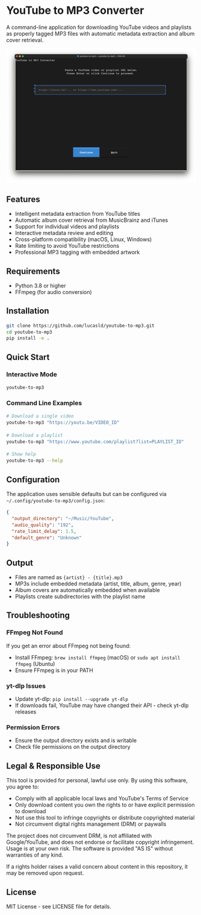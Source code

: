# YouTube to MP3 Converter

A command-line application for downloading YouTube videos and playlists as properly tagged MP3 files with automatic metadata extraction and album cover retrieval.

![UI Screenshot](assets/ui.png)

## Features

- Intelligent metadata extraction from YouTube titles
- Automatic album cover retrieval from MusicBrainz and iTunes
- Support for individual videos and playlists
- Interactive metadata review and editing
- Cross-platform compatibility (macOS, Linux, Windows)
- Rate limiting to avoid YouTube restrictions
- Professional MP3 tagging with embedded artwork

## Requirements

- Python 3.8 or higher
- FFmpeg (for audio conversion)

## Installation

```bash
git clone https://github.com/lucasld/youtube-to-mp3.git
cd youtube-to-mp3
pip install -e .
```

## Quick Start

### Interactive Mode
```bash
youtube-to-mp3
```

### Command Line Examples
```bash
# Download a single video
youtube-to-mp3 "https://youtu.be/VIDEO_ID"

# Download a playlist
youtube-to-mp3 "https://www.youtube.com/playlist?list=PLAYLIST_ID"

# Show help
youtube-to-mp3 --help
```

## Configuration

The application uses sensible defaults but can be configured via `~/.config/youtube-to-mp3/config.json`:

```json
{
  "output_directory": "~/Music/YouTube",
  "audio_quality": "192",
  "rate_limit_delay": 1.5,
  "default_genre": "Unknown"
}
```

## Output

- Files are named as `{artist} - {title}.mp3`
- MP3s include embedded metadata (artist, title, album, genre, year)
- Album covers are automatically embedded when available
- Playlists create subdirectories with the playlist name

## Troubleshooting

### FFmpeg Not Found
If you get an error about FFmpeg not being found:
- Install FFmpeg: `brew install ffmpeg` (macOS) or `sudo apt install ffmpeg` (Ubuntu)
- Ensure FFmpeg is in your PATH

### yt-dlp Issues
- Update yt-dlp: `pip install --upgrade yt-dlp`
- If downloads fail, YouTube may have changed their API - check yt-dlp releases

### Permission Errors
- Ensure the output directory exists and is writable
- Check file permissions on the output directory

## Legal & Responsible Use

This tool is provided for personal, lawful use only. By using this software, you agree to:

- Comply with all applicable local laws and YouTube's Terms of Service
- Only download content you own the rights to or have explicit permission to download
- Not use this tool to infringe copyrights or distribute copyrighted material
- Not circumvent digital rights management (DRM) or paywalls

The project does not circumvent DRM, is not affiliated with Google/YouTube, and does not endorse or facilitate copyright infringement. Usage is at your own risk. The software is provided "AS IS" without warranties of any kind.

If a rights holder raises a valid concern about content in this repository, it may be removed upon request.

## License

MIT License - see LICENSE file for details.
